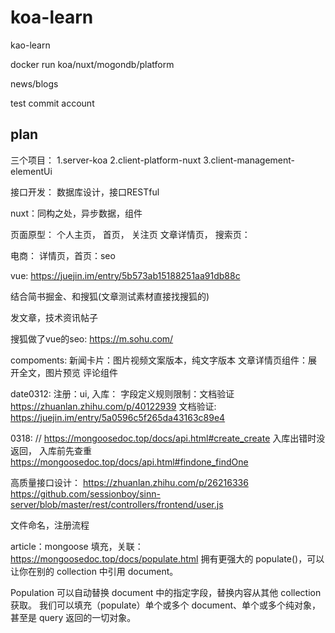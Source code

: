 # koa-learn
kao-learn

docker run koa/nuxt/mogondb/platform

news/blogs

test commit account

## plan

三个项目：
1.server-koa
2.client-platform-nuxt
3.client-management-elementUi

接口开发：
数据库设计，接口RESTful

nuxt：同构之处，异步数据，组件

页面原型：
个人主页，
首页，
关注页
文章详情页，
搜索页：

电商：
详情页，首页：seo

vue:
https://juejin.im/entry/5b573ab15188251aa91db88c

结合简书掘金、和搜狐(文章测试素材直接找搜狐的)

发文章，技术资讯帖子

搜狐做了vue的seo:
https://m.sohu.com/


compoments:
新闻卡片：图片视频文案版本，纯文字版本
文章详情页组件：展开全文，图片预览
评论组件

date0312:
注册：ui, 入库：
字段定义规则限制：文档验证
https://zhuanlan.zhihu.com/p/40122939
文档验证:
https://juejin.im/entry/5a0596c5f265da43163c89e4

0318:
// https://mongoosedoc.top/docs/api.html#create_create
入库出错时没返回，
入库前先查重
https://mongoosedoc.top/docs/api.html#findone_findOne

高质量接口设计：
https://zhuanlan.zhihu.com/p/26216336
https://github.com/sessionboy/sinn-server/blob/master/rest/controllers/frontend/user.js

文件命名，注册流程

article：mongoose 填充，关联：
https://mongoosedoc.top/docs/populate.html
拥有更强大的 populate()，可以让你在别的 collection 中引用 document。

Population 可以自动替换 document 中的指定字段，替换内容从其他 collection 获取。 我们可以填充（populate）单个或多个 document、单个或多个纯对象，甚至是 query 返回的一切对象。

